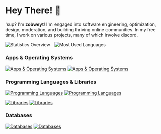 # Hey There! 👋

'sup? I'm **zobweyt**! I'm engaged into software engineering, optimization, design, moderation, and building thriving online communities. In my free time, I work on various projects, many of which involve discord.

<div align="start">
  <picture>
    <source media="(prefers-color-scheme: dark)" srcset="https://github-readme-stats.vercel.app/api?username=zobweyt&count_private=true&hide=contribs&border_radius=16&line_height=24&custom_title=Statistics%20Overview&show_icons=true&text_bold=false&title_color=f0f6fc&ring_color=2f81f7&text_color=e6edf3&icon_color=7d8590&border_color=30363d&hide_border=true&bg_color=242938">
    <img alt="Statistics Overview" src="https://github-readme-stats.vercel.app/api?username=zobweyt&count_private=true&hide=contribs&border_radius=16&line_height=24&custom_title=Statistics%20Overview&show_icons=true&text_bold=false&title_color=1f2328&ring_color=0969da&text_color=24292f&icon_color=59636e&border_color=d0d7de&hide_border=true&bg_color=f4f2ed">
  </picture>
  &nbsp;
  <picture>
    <source media="(prefers-color-scheme: dark)" srcset="https://github-readme-stats.vercel.app/api/top-langs/?username=zobweyt&count_private=true&size_weight=0.5&count_weight=0.5&layout=compact&border_radius=16&title_color=f0f6fc&text_color=e6edf3&border_color=30363d&hide_border=true&bg_color=242938">
    <img alt="Most Used Languages" src="https://github-readme-stats.vercel.app/api/top-langs/?username=zobweyt&count_private=true&size_weight=0.5&count_weight=0.5&layout=compact&border_radius=16&title_color=1f2328&text_color=24292f&border_color=d0d7de&hide_border=true&bg_color=f4f2ed">
  </picture>
</div>

### Apps & Operating Systems

<!-- NOTE: GitHub markdown renderer treats commas (,) in `srcset` of a `source` as separate images. Waiting for a fix to use it in the future. -->

<!-- <picture>
  <source media="(prefers-color-scheme: dark)" srcset="https://skillicons.dev/icons?i=linux,vscode,visualstudio,obsidian,figma,bash,codepen,neovim,git,docker&theme=dark">
  <img alt="Apps & Operating Systems" src="https://skillicons.dev/icons?i=linux,vscode,visualstudio,obsidian,figma,bash,codepen,neovim,git,docker&theme=light">
</picture> -->

[![Apps & Operating Systems](https://skillicons.dev/icons?i=linux,vscode,visualstudio,obsidian,figma,bash,codepen,neovim,git,docker&theme=dark)](https://github/zobweyt#gh-dark-mode-only)
[![Apps & Operating Systems](https://skillicons.dev/icons?i=linux,vscode,visualstudio,obsidian,figma,bash,codepen,neovim,git,docker&theme=light)](https://github/zobweyt#gh-light-mode-only)

### Programming Languages & Libraries

<!-- <picture>
  <source media="(prefers-color-scheme: dark)" srcset="https://skillicons.dev/icons?i=latex,regex,md,py,js,ts,html,css,scss,cs,rust,go&theme=dark">
  <img alt="Programming Languages" src="https://skillicons.dev/icons?i=latex,regex,md,py,js,ts,html,css,scss,cs,rust,go&theme=light">
</picture> -->

[![Programming Languages](https://skillicons.dev/icons?i=latex,regex,md,py,js,ts,html,css,scss,cs,rust,go&theme=dark)](https://github/zobweyt#gh-dark-mode-only)
[![Programming Languages](https://skillicons.dev/icons?i=latex,regex,md,py,js,ts,html,css,scss,cs,rust,go&theme=light)](https://github/zobweyt#gh-light-mode-only)

<!-- <picture>
  <source media="(prefers-color-scheme: dark)" srcset="https://skillicons.dev/icons?i=tailwind,solidjs,vite,tauri,qt,htmx,flask,django,fastapi&theme=dark">
  <img alt="Libraries" src="https://skillicons.dev/icons?i=tailwind,solidjs,vite,tauri,qt,htmx,flask,django,fastapi&theme=light">
</picture> -->

[![Libraries](https://skillicons.dev/icons?i=tailwind,solidjs,vite,tauri,qt,htmx,flask,django,fastapi&theme=dark)](https://github/zobweyt#gh-dark-mode-only)
[![Libraries](https://skillicons.dev/icons?i=tailwind,solidjs,vite,tauri,qt,htmx,flask,django,fastapi&theme=light)](https://github/zobweyt#gh-light-mode-only)

### Databases

<!-- <picture>
  <source media="(prefers-color-scheme: dark)" srcset="https://skillicons.dev/icons?i=redis,postgres,mysql,sqlite&theme=dark">
  <img alt="Libraries" src="https://skillicons.dev/icons?i=redis,postgres,mysql,sqlite&theme=light">
</picture> -->

[![Databases](https://skillicons.dev/icons?i=redis,postgres,mysql,sqlite&theme=dark)](https://github/zobweyt#gh-dark-mode-only)
[![Databases](https://skillicons.dev/icons?i=redis,postgres,mysql,sqlite&theme=light)](https://github/zobweyt#gh-light-mode-only)
